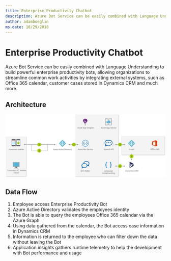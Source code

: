 ```yaml
---
title: Enterprise Productivity Chatbot 
description: Azure Bot Service can be easily combined with Language Understanding to build powerful enterprise productivity bots, allowing organizations to streamline common work activities by integrating external systems, such as Office 365 calendar, customer cases stored in Dynamics CRM and much more.
author: adamboeglin
ms.date: 10/29/2018
---
```

# Enterprise Productivity Chatbot 
Azure Bot Service can be easily combined with Language Understanding to build powerful enterprise productivity bots, allowing organizations to streamline common work activities by integrating external systems, such as Office 365 calendar, customer cases stored in Dynamics CRM and much more.

## Architecture
<img src="media/enterprise-productivity-chatbot.svg" alt='architecture diagram' />

## Data Flow
1. Employee access Enterprise Productivity Bot
1. Azure Active Directory validates the employees identity
1. The Bot is able to query the employees Office 365 calendar via the Azure Graph
1. Using data gathered from the calendar, the Bot access case information in Dynamics CRM
1. Information is returned to the employee who can filter down the data without leaving the Bot
1. Application insights gathers runtime telemetry to help the development with Bot performance and usage